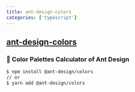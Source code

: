 ```yaml
---
title: ant-design-colors
categories: ['typescript']
---
```

## [ant-design-colors](https://github.com/ant-design/ant-design-colors)

###   :art: Color Palettes Calculator of Ant Design


```bash
$ npm install @ant-design/colors
// or
$ yarn add @ant-design/colors
```

